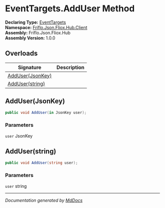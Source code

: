 ﻿<!--  
  <auto-generated>   
    The contents of this file were generated by a tool.  
    Changes to this file may be list if the file is regenerated  
  </auto-generated>   
-->

# EventTargets.AddUser Method

**Declaring Type:** [EventTargets](../index.md)  
**Namespace:** [Friflo.Json.Fliox.Hub.Client](../../index.md)  
**Assembly:** Friflo.Json.Fliox.Hub  
**Assembly Version:** 1.0.0

## Overloads

| Signature                           | Description |
| ----------------------------------- | ----------- |
| [AddUser(JsonKey)](#adduserjsonkey) |             |
| [AddUser(string)](#adduserstring)   |             |

## AddUser(JsonKey)

```csharp
public void AddUser(in JsonKey user);
```

### Parameters

`user`  JsonKey

## AddUser(string)

```csharp
public void AddUser(string user);
```

### Parameters

`user`  string

___

*Documentation generated by [MdDocs](https://github.com/ap0llo/mddocs)*
